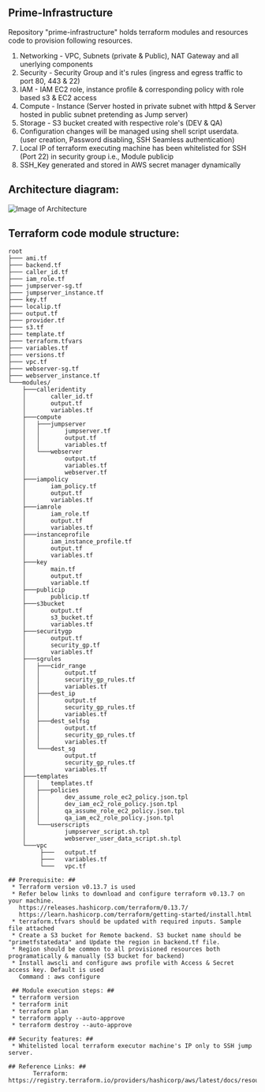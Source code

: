 ## Prime-Infrastructure ##

Repository "prime-infrastructure" holds terraform modules and resources code to provision following resources.
1. Networking - VPC, Subnets (private & Public), NAT Gateway and all unerlying components
2. Security - Security Group and it's rules (ingress and egress traffic to port 80, 443 & 22)
3. IAM - IAM EC2 role, instance profile & corresponding policy with role based s3 & EC2 access 
4. Compute - Instance (Server hosted in private subnet with httpd & Server hosted in public subnet pretending as Jump server)
5. Storage - S3 bucket created with respective role's (DEV & QA)
6. Configuration changes will be managed using shell script userdata. (user creation, Password disabling, SSH Seamless authentication)
7. Local IP of terraform executing machine has been whitelisted for SSH (Port 22) in security group i.e., Module publicip
8. SSH_Key generated and stored in AWS secret manager dynamically

## Architecture diagram: ##
 
![Image of Architecture](https://github.com/jaipraveen/prime-infrastructure/blob/c9485894c5cd0c7fa9c7e989ab8f61a77d01b39c/arch.PNG)

## Terraform code module structure: ##
```
root
├─── ami.tf
├─── backend.tf
├─── caller_id.tf
├─── iam_role.tf
├─── jumpserver-sg.tf
├─── jumpserver_instance.tf
├─── key.tf
├─── localip.tf
├─── output.tf
├─── provider.tf
├─── s3.tf
├─── template.tf
├─── terraform.tfvars
├─── variables.tf
├─── versions.tf
├─── vpc.tf
├─── webserver-sg.tf
├─── webserver_instance.tf
└───modules/
    ├───calleridentity
    │       caller_id.tf
    │       output.tf
    │       variables.tf
    ├───compute
    │   ├───jumpserver
    │   │       jumpserver.tf
    │   │       output.tf
    │   │       variables.tf
    │   └───webserver
    │           output.tf
    │           variables.tf
    │           webserver.tf
    ├───iampolicy
    │       iam_policy.tf
    │       output.tf
    │       variables.tf
    ├───iamrole
    │       iam_role.tf
    │       output.tf
    │       variables.tf
    ├───instanceprofile
    │       iam_instance_profile.tf
    │       output.tf
    │       variables.tf
    ├───key
    │       main.tf
    │       output.tf
    │       variable.tf
    ├───publicip
    │       publicip.tf
    ├───s3bucket
    │       output.tf
    │       s3_bucket.tf
    │       variables.tf
    ├───securitygp
    │       output.tf
    │       security_gp.tf
    │       variables.tf
    ├───sgrules
    │   ├───cidr_range
    │   │       output.tf
    │   │       security_gp_rules.tf
    │   │       variables.tf
    │   ├───dest_ip
    │   │       output.tf
    │   │       security_gp_rules.tf
    │   │       variables.tf
    │   ├───dest_selfsg
    │   │       output.tf
    │   │       security_gp_rules.tf
    │   │       variables.tf
    │   └───dest_sg
    │           output.tf
    │           security_gp_rules.tf
    │           variables.tf
    ├───templates
    │   │   templates.tf
    │   ├───policies
    │   │       dev_assume_role_ec2_policy.json.tpl
    │   │       dev_iam_ec2_role_policy.json.tpl
    │   │       qa_assume_role_ec2_policy.json.tpl
    │   │       qa_iam_ec2_role_policy.json.tpl
    │   └───userscripts
    │           jumpserver_script.sh.tpl
    │           webserver_user_data_script.sh.tpl
    └───vpc
         ├───   output.tf
         ├───   variables.tf
         └───   vpc.tf

## Prerequisite: ##
 * Terraform version v0.13.7 is used 
 * Refer below links to download and configure terraform v0.13.7 on your machine.
   https://releases.hashicorp.com/terraform/0.13.7/
   https://learn.hashicorp.com/terraform/getting-started/install.html   
 * terraform.tfvars should be updated with required inputs. Sample file attached
 * Create a S3 bucket for Remote backend. S3 bucket name should be "primetfstatedata" and Update the region in backend.tf file.
 * Region should be common to all provisioned resources both programatically & manually (S3 bucket for backend)
 * Install awscli and configure aws profile with Access & Secret access key. Default is used
   Command : aws configure
 
 ## Module execution steps: ## 
 * terraform version
 * terraform init
 * terraform plan
 * terraform apply --auto-approve
 * terraform destroy --auto-approve

## Security features: ## 
 * Whitelisted local terraform executor machine's IP only to SSH jump server.

## Reference Links: ## 
       Terraform:      https://registry.terraform.io/providers/hashicorp/aws/latest/docs/resources/
             
        
